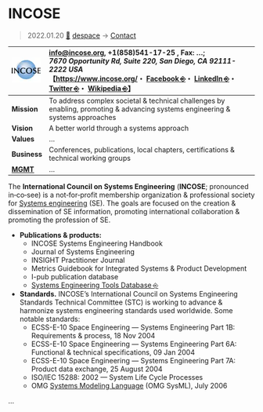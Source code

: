 # INCOSE
> 2022.01.20 [🚀](../../../index/index.md) [despace](../index.md) → [Contact](../contact.md)

|[![](../f/contact/i/incose_logo1_thumb.webp)](../f/contact/i/incose_logo1.svg)|<info@incose.org>, +1(858)541-17-25 , Fax: …;<br> *7670 Opportunity Rd, Suite 220, San Diego, CA 92111-2222  USA*<br> 【<https://www.incose.org/>・ [Facebook ⎆](https://www.facebook.com/INCOSE/)・ [LinkedIn ⎆](https://www.linkedin.com/company/incose)・ [Twitter ⎆](https://twitter.com/incose_org)・ [Wikipedia ⎆](https://en.wikipedia.org/wiki/International_Council_on_Systems_Engineering)】|
|:-|:-|
|**Mission**|To address complex societal & technical challenges by enabling, promoting & advancing systems engineering & systems approaches|
|**Vision**|A better world through a systems approach|
|**Values**|…|
|**Business**|Conferences, publications, local chapters, certifications & technical working groups|
|**[MGMT](../mgmt.md)**|…|

The **International Council on Systems Engineering** (**INCOSE**; pronounced in‑co‑see) is a not‑for‑profit membership organization & professional society for [Systems engineering](../se.md) (SE). The goals are focused on the creation & dissemination of SE information, promoting international collaboration & promoting the profession of SE.

   - **Publications & products:**
      - INCOSE Systems Engineering Handbook
      - Journal of Systems Engineering
      - INSIGHT Practitioner Journal
      - Metrics Guidebook for Integrated Systems & Product Development
      - I-pub publication database
      - [Systems Engineering Tools Database ⎆](https://www.systemsengineeringtools.com/)
   - **Standards.** INCOSE’s International Council on Systems Engineering Standards Technical Committee (STC) is working to advance & harmonize systems engineering standards used worldwide. Some notable standards:
      - ECSS-E-10 Space Engineering — Systems Engineering Part 1B: Requirements & process, 18 Nov 2004
      - ECSS-E-10 Space Engineering — Systems Engineering Part 6A: Functional & technical specifications, 09 Jan 2004
      - ECSS-E-10 Space Engineering — Systems Engineering Part 7A: Product data exchange, 25 August 2004
      - ISO/IEC 15288: 2002 — System Life Cycle Processes
      - OMG [Systems Modeling Language](../sysml.md) (OMG SysML), July 2006

<p style="page-break-after:always"> </p>

…
